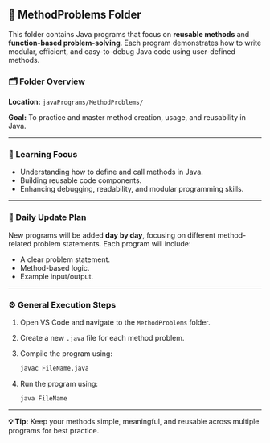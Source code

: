 ## 📘 MethodProblems Folder

This folder contains Java programs that focus on **reusable methods** and **function-based problem-solving**. Each program demonstrates how to write modular, efficient, and easy-to-debug Java code using user-defined methods.

### 🗂 Folder Overview

**Location:** `javaPrograms/MethodProblems/`

**Goal:** To practice and master method creation, usage, and reusability in Java.

---

### 🧠 Learning Focus

* Understanding how to define and call methods in Java.
* Building reusable code components.
* Enhancing debugging, readability, and modular programming skills.

---

### 📅 Daily Update Plan

New programs will be added **day by day**, focusing on different method-related problem statements. Each program will include:

* A clear problem statement.
* Method-based logic.
* Example input/output.

---

### ⚙️ General Execution Steps

1. Open VS Code and navigate to the `MethodProblems` folder.
2. Create a new `.java` file for each method problem.
3. Compile the program using:

   ```bash
   javac FileName.java
   ```
4. Run the program using:

   ```bash
   java FileName
   ```

---

**💡 Tip:** Keep your methods simple, meaningful, and reusable across multiple programs for best practice.
